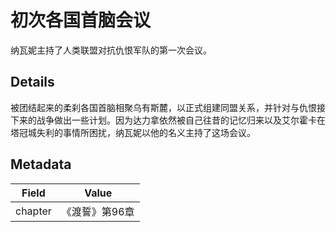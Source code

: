 # 初次各国首脑会议
纳瓦妮主持了人类联盟对抗仇恨军队的第一次会议。

## Details
被团结起来的柔刹各国首脑相聚乌有斯麓，以正式组建同盟关系，并针对与仇恨接下来的战争做出一些计划。因为达力拿依然被自己往昔的记忆归来以及艾尔霍卡在塔冠城失利的事情所困扰，纳瓦妮以他的名义主持了这场会议。

## Metadata
| Field | Value |
| ----- | ----- |
| chapter | 《渡誓》第96章 |
